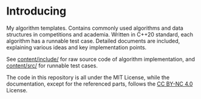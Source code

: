 # Introducing

My algorithm templates. Contains commonly used algorithms and data structures in competitions and academia. Written in
C++20 standard, each algorithm has a runnable test case. Detailed documents are included, explaining various ideas and
key implementation points.

See [content/include/](https://github.com/amcones/algorithms/tree/main/content/include) for raw source code of algorithm
implementation,
and [content/src/](https://github.com/amcones/algorithms/tree/main/content/src) for runnable test cases.

The code in this repository is all under the MIT License, while the documentation, except for the referenced parts,
follows the [CC BY-NC 4.0](https://creativecommons.org/licenses/by-nc/4.0/) License.